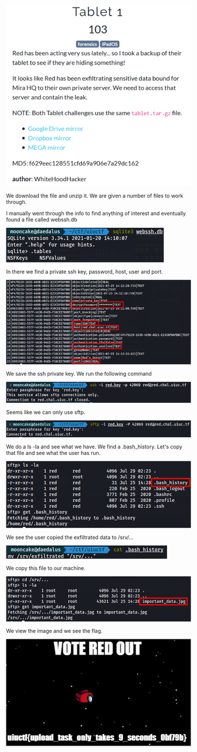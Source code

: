 ![[03 - tablet1.png]](https://github.com/geoffchisnall/CTF-Writeups/blob/main/UIUCTF/images/03%20-%20tablet1.png)

We download the file and unzip it.
We are given a number of files to work through.

I manually went through the info to find anything of interest and eventually found a file called webssh.db

![[03 - websshdb.png]](https://github.com/geoffchisnall/CTF-Writeups/blob/main/UIUCTF/images/03%20-%20websshdb.png)

In there we find a private ssh key, password, host, user and port.

![[03 - details.png]](https://github.com/geoffchisnall/CTF-Writeups/blob/main/UIUCTF/images/03%20-%20details.png)

We save the ssh private key.
We run the following command

![[03 - nossh.png]](https://github.com/geoffchisnall/CTF-Writeups/blob/main/UIUCTF/images/03%20-%20nossh.png)

Seems like we can only use sftp.

![[03 - sftp.png]](https://github.com/geoffchisnall/CTF-Writeups/blob/main/UIUCTF/images/03%20-%20sftp.png)

We do a ls -la and see what we have. We find a .bash_history.
Let's copy that file and see what the user has run.

![[03 - bash_history.png]](https://github.com/geoffchisnall/CTF-Writeups/blob/main/UIUCTF/images/03%20-%20bash_history.png)

We see the user copied the exfiltrated data to /srv/...

![[03 - exfiltrated.png]](https://github.com/geoffchisnall/CTF-Writeups/blob/main/UIUCTF/images/03%20-%20exfiltrated.png)

We copy this file to our machine.

![[03 - important_data.png]](https://github.com/geoffchisnall/CTF-Writeups/blob/main/UIUCTF/images/03%20-%20important_data.png)

We view the image and we see the flag.

![[03 - red sus.png]](https://github.com/geoffchisnall/CTF-Writeups/blob/main/UIUCTF/images/03%20-%20red%20sus.png)
